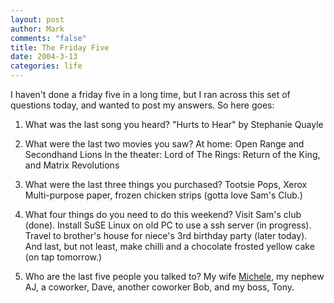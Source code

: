 ```yaml
--- 
layout: post
author: Mark
comments: "false"
title: The Friday Five
date: 2004-3-13
categories: life
---
```

I haven't done a friday five in a long time, but I ran across this set of questions today, and wanted to post my answers. So here goes:

1. What was the last song you heard?
"Hurts to Hear" by Stephanie Quayle

2. What were the last two movies you saw?
At home: Open Range and Secondhand Lions
In the theater: Lord of The Rings: Return of the King, and Matrix Revolutions

3. What were the last three things you purchased?
Tootsie Pops, Xerox Multi-purpose paper, frozen chicken strips (gotta love Sam's Club.)

4. What four things do you need to do this weekend?
Visit Sam's club (done). Install SuSE Linux on old PC to use a ssh server (in progress). Travel to brother's house for niece's 3rd birthday party (later today). And last, but not least, make chilli and a chocolate frosted yellow cake (on tap tomorrow.)

5. Who are the last five people you talked to?
My wife <a href="http://andifyoudidknow.com/" title="And If You Did Know?">Michele</a>, my nephew AJ, a coworker, Dave, another coworker Bob, and my boss, Tony.
